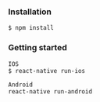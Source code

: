 ### Installation
```
$ npm install
```

### Getting started
```
IOS
$ react-native run-ios

Android
react-native run-android
```
